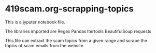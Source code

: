 # 419scam.org-scrapping-topics

This is a jyputer notebook file.

The libraries imported are 
Regex
Pandas
Itertools
BeautifulSoup
requests

This file can extraxt the scam topics from a given range and scrape the topics of scam emails from the website.
